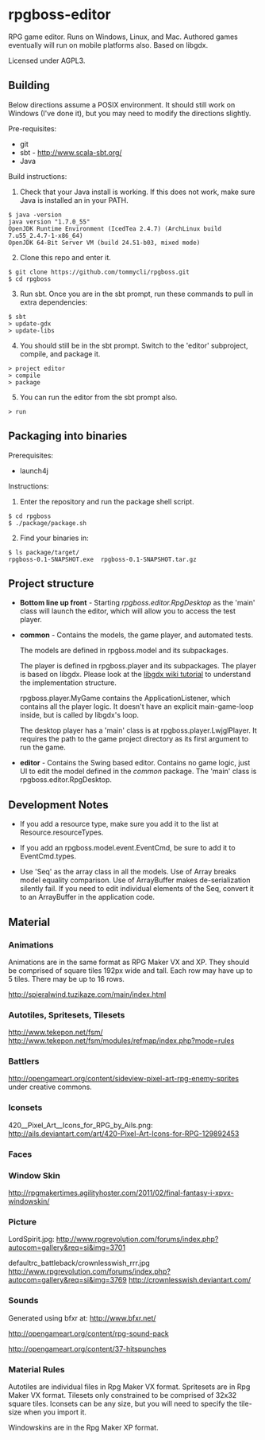 rpgboss-editor
==============

RPG game editor. Runs on Windows, Linux, and Mac. Authored games eventually will run on mobile platforms also. Based on libgdx.

Licensed under AGPL3.

Building
--------

Below directions assume a POSIX environment. It should still work on Windows (I've done it), but you may need to modify the directions slightly.

Pre-requisites:

+  git
+  sbt - http://www.scala-sbt.org/
+  Java

Build instructions:

1. Check that your Java install is working. If this does not work, make sure Java is installed an in your PATH.
```
$ java -version                                                                                                                                              
java version "1.7.0_55"                                                                                                                                                                
OpenJDK Runtime Environment (IcedTea 2.4.7) (ArchLinux build 7.u55_2.4.7-1-x86_64)
OpenJDK 64-Bit Server VM (build 24.51-b03, mixed mode)
```

2. Clone this repo and enter it.
```
$ git clone https://github.com/tommycli/rpgboss.git
$ cd rpgboss
```

3. Run sbt. Once you are in the sbt prompt, run these commands to pull in extra dependencies:
```
$ sbt
> update-gdx
> update-libs
```

4. You should still be in the sbt prompt. Switch to the 'editor' subproject, compile, and package it.
```
> project editor
> compile
> package
```

5. You can run the editor from the sbt prompt also.
```
> run
```

Packaging into binaries
-----------------------

Prerequisites:

+ launch4j

Instructions:

1. Enter the repository and run the package shell script.
```
$ cd rpgboss
$ ./package/package.sh
```

2. Find your binaries in:
```
$ ls package/target/
rpgboss-0.1-SNAPSHOT.exe  rpgboss-0.1-SNAPSHOT.tar.gz
```

Project structure
-----------------

+ **Bottom line up front** - Starting *rpgboss.editor.RpgDesktop* as the 'main' class will launch the editor, which will allow you to access the test player.

+ **common** - Contains the models, the game player, and automated tests. 
  
  The models are defined in rpgboss.model and its subpackages.

  The player is defined in rpgboss.player and its subpackages. The player is based on libgdx. Please look at the [libgdx wiki tutorial](https://github.com/libgdx/libgdx/wiki/A-simple-game) to understand the implementation structure.
  
  rpgboss.player.MyGame contains the ApplicationListener, which contains all the player logic. It doesn't have an explicit main-game-loop inside, but is called by libgdx's loop.
  
  The desktop player has a 'main' class is at rpgboss.player.LwjglPlayer. It requires the path to the game project directory as its first argument to run the game.

+ **editor** - Contains the Swing based editor. Contains no game logic, just UI to edit the model defined in the *common* package. The 'main' class is rpgboss.editor.RpgDesktop.

Development Notes
-----------------

+ If you add a resource type, make sure you add it to the list at Resource.resourceTypes.

+ If you add an rpgboss.model.event.EventCmd, be sure to add it to EventCmd.types.

+ Use 'Seq' as the array class in all the models. Use of Array breaks model equality comparison. Use of ArrayBuffer makes de-serialization silently fail. If you need to edit individual elements of the Seq, convert it to an ArrayBuffer in the application code.

Material
--------

### Animations

Animations are in the same format as RPG Maker VX and XP. They should be comprised of square tiles 192px wide and tall. Each row may have up to 5 tiles. There may be up to 16 rows.

http://spieralwind.tuzikaze.com/main/index.html

### Autotiles, Spritesets, Tilesets

http://www.tekepon.net/fsm/
http://www.tekepon.net/fsm/modules/refmap/index.php?mode=rules

### Battlers

http://opengameart.org/content/sideview-pixel-art-rpg-enemy-sprites under creative commons.

### Iconsets

420__Pixel_Art__Icons_for_RPG_by_Ails.png:
http://ails.deviantart.com/art/420-Pixel-Art-Icons-for-RPG-129892453

### Faces

### Window Skin

http://rpgmakertimes.agilityhoster.com/2011/02/final-fantasy-i-xpvx-windowskin/

### Picture

LordSpirit.jpg:
http://www.rpgrevolution.com/forums/index.php?autocom=gallery&req=si&img=3701

defaultrc_battleback/crownlesswish_rrr.jpg
http://www.rpgrevolution.com/forums/index.php?autocom=gallery&req=si&img=3769
http://crownlesswish.deviantart.com/

### Sounds

Generated using bfxr at:
http://www.bfxr.net/

http://opengameart.org/content/rpg-sound-pack

http://opengameart.org/content/37-hitspunches

### Material Rules

Autotiles are individual files in Rpg Maker VX format.
Spritesets are in Rpg Maker VX format.
Tilesets only constrained to be comprised of 32x32 square tiles.
Iconsets can be any size, but you will need to specify the tile-size when you import it.

Windowskins are in the Rpg Maker XP format.


